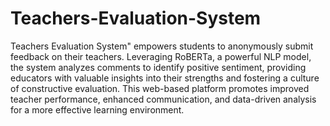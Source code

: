 # Teachers-Evaluation-System
 Teachers Evaluation System" empowers students to anonymously submit feedback on their teachers. Leveraging RoBERTa, a powerful NLP model, the system analyzes comments to identify positive sentiment, providing educators with valuable insights into their strengths and fostering a culture of constructive evaluation. This web-based platform promotes improved teacher performance, enhanced communication, and data-driven analysis for a more effective learning environment.
